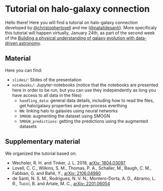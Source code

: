 # Tutorial on halo-galaxy connection

Hello there! Here you will find a tutorial on halo-galaxy connection developed by
[@christopherlovell](https://www.christopherlovell.co.uk/) and me
([@natalidesanti](https://natalidesanti.github.io/)). More specificaly this tutorial will happen
virtually, January 24th, as part of the second week of the
[Building a physical understanding of galaxy evolution with data-driven astronomy](https://datadrivengalaxyevolution.github.io/#description).

## Material

Here you can find:

* `slides/`: Slides of the presentation
* `notebooks/`: Jupyter-notebooks (notice that the notebooks are presented here in order to be run, but you can use they independently as long you have access to all data in the files)
  * `handling_data`: general data details, including how to read the files, get halo/galaxy properties and pre-process everthing
  * `NN`: linking halo to galaxies using neural networks
  * `SMOGN`: augmenting the dataset using SMOGN
  * `SMOGN_predictions`: getting the predictions using the augmented datasets
  
## Supplementary material

We organized the tutorial based on:

* Wechsler, R. H. and Tinker, J. L. 2018, [arXiv: 1804.03097](https://arxiv.org/abs/1804.03097)
* Lovell, C. C., Wilkins, S. M., Thomas, P. A., Schaller, M., Baugh, C. M., Fabbian, G. and Bahé, Y., [arXiv: 2106.04980](https://arxiv.org/abs/2106.04980)
* de Santi, N. S. M., Rodrigues, N. V. N., Montero-Dorta, A. D., Abramo, L. R., Tucci, B. and Artale, M. C., [arXiv: 2201.06054](https://arxiv.org/abs/2201.06054)
